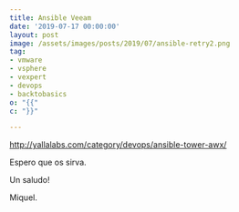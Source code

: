 ```yaml
---
title: Ansible Veeam
date: '2019-07-17 00:00:00'
layout: post
image: /assets/images/posts/2019/07/ansible-retry2.png
tag:
- vmware
- vsphere
- vexpert
- devops
- backtobasics
o: "{{"
c: "}}"

---
```



http://yallalabs.com/category/devops/ansible-tower-awx/

Espero que os sirva.

Un saludo!

Miquel.


